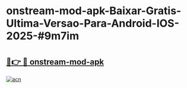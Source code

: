 # onstream-mod-apk-Baixar-Gratis-Ultima-Versao-Para-Android-IOS-2025-#9m7im

# <h2><a href="https://ainizakaria.my?title=onstream-mod-apk&ref=22M">🔗👉 🔴 onstream-mod-apk</a></h2>

[![acn](https://github.com/user-attachments/assets/0f9c940e-d8b0-45ae-aac7-cd30a18b3e1c)](https://ainizakaria.my?title=onstream-mod-apk&ref=22M)

